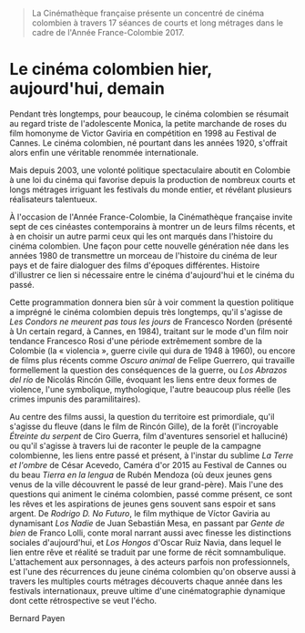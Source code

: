> La Cinémathèque française présente un concentré de cinéma colombien à travers 17 séances de courts et long métrages dans le cadre de l'Année France-Colombie 2017.

# Le cinéma colombien hier, aujourd'hui, demain

Pendant très longtemps, pour beaucoup, le cinéma colombien se résumait au regard triste de l'adolescente Monica, la petite marchande de roses du film homonyme de Victor Gaviria en compétition en 1998 au Festival de Cannes. Le cinéma colombien, né pourtant dans les années 1920, s'offrait alors enfin une véritable renommée internationale.

Mais depuis 2003, une volonté politique spectaculaire aboutit en Colombie à une loi du cinéma qui favorise depuis la production de nombreux courts et longs métrages irriguant les festivals du monde entier, et révélant plusieurs réalisateurs talentueux.

À l'occasion de l'Année France-Colombie, la Cinémathèque française invite sept de ces cinéastes contemporains à montrer un de leurs films récents, et à en choisir un autre parmi ceux qui les ont marqués dans l'histoire du cinéma colombien. Une façon pour cette nouvelle génération née dans les années 1980 de transmettre un morceau de l'histoire du cinéma de leur pays et de faire dialoguer des films d'époques différentes. Histoire d'illustrer ce lien si nécessaire entre le cinéma d'aujourd'hui et le cinéma du passé.

Cette programmation donnera bien sûr à voir comment la question politique a imprégné le cinéma colombien depuis très longtemps, qu'il s'agisse de _Les Condors ne meurent pas tous les jours_ de Francesco Norden (présenté à Un certain regard, à Cannes, en 1984), traitant sur le mode d'un film noir tendance Francesco Rosi d'une période extrêmement sombre de la Colombie (la « violencia », guerre civile qui dura de 1948 à 1960), ou encore de films plus récents comme _Oscuro animal_ de Felipe Guerrero, qui travaille formellement la question des conséquences de la guerre, ou _Los Abrazos del río_ de Nicolás Rincón Gille, évoquant les liens entre deux formes de violence, l'une symbolique, mythologique, l'autre beaucoup plus réelle (les crimes impunis des paramilitaires).

Au centre des films aussi, la question du territoire est primordiale, qu'il s'agisse du fleuve (dans le film de Rincón Gille), de la forêt (l'incroyable _Étreinte du serpent_ de Ciro Guerra, film d'aventures sensoriel et halluciné) ou qu'il s'agisse à travers lui de raconter le peuple de la campagne colombienne, les liens entre passé et présent, à l'instar du sublime _La Terre et l'ombre_ de César Acevedo, Caméra d'or 2015 au Festival de Cannes ou du beau _Tierra en la lengua_ de Rubén Mendoza (où deux jeunes gens venus de la ville découvrent le passé de leur grand-père). Mais l'une des questions qui animent le cinéma colombien, passé comme présent, ce sont les rêves et les aspirations de jeunes gens souvent sans espoir et sans argent. De _Rodrigo D. No Futuro_, le film mythique de Víctor Gaviria au dynamisant _Los Nadie_ de Juan Sebastián Mesa, en passant par _Gente de bien_ de Franco Lolli, conte moral narrant aussi avec finesse les distinctions sociales d'aujourd'hui, et _Los Hongos_ d'Oscar Ruiz Navia, dans lequel le lien entre rêve et réalité se traduit par une forme de récit somnambulique. L'attachement aux personnages, à des acteurs parfois non professionnels, est l'une des récurrences du jeune cinéma colombien qu'on observe aussi à travers les multiples courts métrages découverts chaque année dans les festivals internationaux, preuve ultime d'une cinématographie dynamique dont cette rétrospective se veut l'écho.

Bernard Payen

